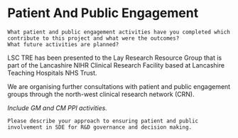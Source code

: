 # Patient And Public Engagement

```{note}
What patient and public engagement activities have you completed which contribute to this project and what were the outcomes?  
What future activities are planned?  
```

LSC TRE has been presented to the Lay Research Resource Group that is part of the Lancashire NIHR Clinical Research Facility based at Lancashire Teaching Hospitals NHS Trust.

We are organising further consultations with patient and public engagement groups through the north-west clinical research network (CRN).

_Include GM and CM PPI activities._

```{note}
Please describe your approach to ensuring patient and public involvement in SDE for R&D governance and decision making.
```
